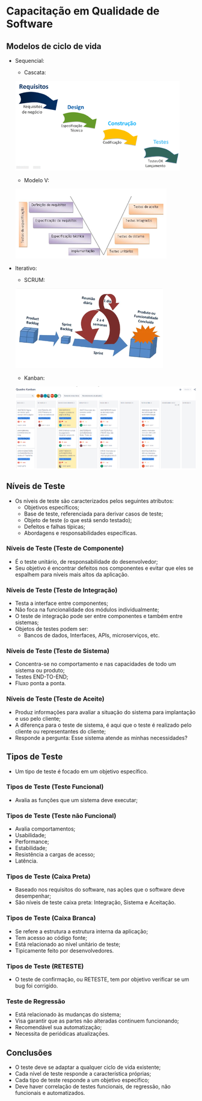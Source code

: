 # Capacitação em Qualidade de Software
## Modelos de ciclo de vida
- Sequencial: 
    - Cascata:

    ![Cascata](https://github.com/ItzOliver/Programa_de_Bolsas_AWS_for_Software_Quality_Test_Automation/blob/pb_sprint3/src/Cascata.png?raw=true)

    - Modelo V:

    ![Modelo V](https://github.com/ItzOliver/Programa_de_Bolsas_AWS_for_Software_Quality_Test_Automation/blob/pb_sprint3/src/ModeloV.png?raw=true)

- Iterativo: 
    - SCRUM:

    ![SCRUM](https://github.com/ItzOliver/Programa_de_Bolsas_AWS_for_Software_Quality_Test_Automation/blob/pb_sprint3/src/SCRUM.png?raw=true)

    - Kanban:

    ![Kanban](https://github.com/ItzOliver/Programa_de_Bolsas_AWS_for_Software_Quality_Test_Automation/blob/pb_sprint3/src/Kanban.png?raw=true)
    
## Níveis de Teste
- Os níveis de teste são caracterizados pelos seguintes atributos:
    - Objetivos específicos;
    - Base de teste, referenciada para derivar casos de teste;
    - Objeto de teste (o que está sendo testado);
    - Defeitos e falhas típicas;
    - Abordagens e responsabilidades específicas.
### Níveis de Teste (Teste de Componente)
- É o teste unitário, de responsabilidade do desenvolvedor;
- Seu objetivo é encontrar defeitos nos componentes e evitar que eles se espalhem para níveis mais altos da aplicação.
### Níveis de Teste (Teste de Integração)
- Testa a interface entre componentes;
- Não foca na funcionalidade dos módulos individualmente;
- O teste de integração pode ser entre componentes e também entre sistemas;
- Objetos de testes podem ser:
    - Bancos de dados, Interfaces, APIs, microserviços, etc.
### Níveis de Teste (Teste de Sistema)
- Concentra-se no comportamento e nas capacidades de todo um sistema ou produto;
- Testes END-TO-END;
- Fluxo ponta a ponta.
### Níveis de Teste (Teste de Aceite)
- Produz informações para avaliar a situação do sistema para implantação e uso pelo cliente;
- A diferença para o teste de sistema, é aqui que o teste é realizado pelo cliente ou representantes do cliente;
- Responde a pergunta: Esse sistema atende as minhas necessidades?
## Tipos de Teste
- Um tipo de teste é focado em um objetivo específico.
### Tipos de Teste (Teste Funcional)
- Avalia as funções que um sistema deve executar;
### Tipos de Teste (Teste não Funcional)
- Avalia comportamentos;
- Usabilidade;
- Performance;
- Estabilidade;
- Resistência a cargas de acesso;
- Latência.
### Tipos de Teste (Caixa Preta)
- Baseado nos requisitos do software, nas ações que o software deve desempenhar;
- São níveis de teste caixa preta: Integração, Sistema e Aceitação.
### Tipos de Teste (Caixa Branca)
- Se refere a estrutura a estrutura interna da aplicação;
- Tem acesso ao código fonte;
- Está relacionado ao nível unitário de teste;
- Tipicamente feito por desenvolvedores.
### Tipos de Teste (RETESTE)
- O teste de confirmação, ou RETESTE, tem por objetivo verificar se um bug foi corrigido.
### Teste de Regressão
- Está relacionado às mudanças do sistema;
- Visa garantir que as partes não alteradas continuem funcionando;
- Recomendável sua automatização;
- Necessita de periódicas atualizações.
## Conclusões
- O teste deve se adaptar a qualquer ciclo de vida existente;
- Cada nível de teste responde a característica próprias;
- Cada tipo de teste responde a um objetivo específico;
- Deve haver correlação de testes funcionais, de regressão, não funcionais e automatizados.
